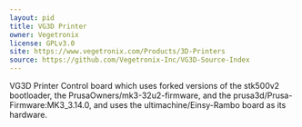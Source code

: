 ```yaml
---
layout: pid
title: VG3D Printer
owner: Vegetronix
license: GPLv3.0
site: https://www.vegetronix.com/Products/3D-Printers
source: https://github.com/Vegetronix-Inc/VG3D-Source-Index
---
```

VG3D Printer Control board which uses forked versions of the stk500v2 bootloader, the PrusaOwners/mk3-32u2-firmware, and the prusa3d/Prusa-Firmware:MK3_3.14.0, and uses the ultimachine/Einsy-Rambo board as its hardware.
